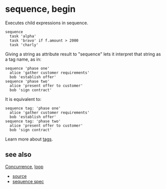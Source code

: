 
# sequence, begin

Executes child expressions in sequence.

```
sequence
  task 'alpha'
  task 'bravo' if f.amount > 2000
  task 'charly'
```

Giving a string as attribute result to "sequence" lets it interpret
that string as a tag name, as in:
```
sequence 'phase one'
  alice 'gather customer requirements'
  bob 'establish offer'
sequence 'phase two'
  alice 'present offer to customer'
  bob 'sign contract'
```
It is equivalent to:
```
sequence tag: 'phase one'
  alice 'gather customer requirements'
  bob 'establish offer'
sequence tag: 'phase two'
  alice 'present offer to customer'
  bob 'sign contract'
```
Learn more about [tags](../tags.md).

## see also

[Concurrence](concurrence.md), [loop](loop.md)


* [source](https://github.com/floraison/flor/tree/master/lib/flor/pcore/sequence.rb)
* [sequence spec](https://github.com/floraison/flor/tree/master/spec/pcore/sequence_spec.rb)

